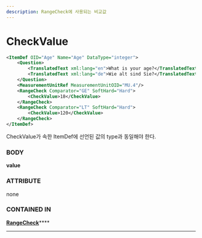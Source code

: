 ```yaml
---
description: RangeCheck에 사용되는 비교값
---
```


# CheckValue

```xml
<ItemDef OID="Age" Name="Age" DataType="integer">
    <Question>
        <TranslatedText xml:lang="en">What is your age?</TranslatedText>
        <TranslatedText xml:lang="de">Wie alt sind Sie?</TranslatedText>
    </Question>
    <MeasurementUnitRef MeasurementUnitOID="MU.4"/>
    <RangeCheck Comparator="GE" SoftHard="Hard">
        <CheckValue>18</CheckValue>
    </RangeCheck>
    <RangeCheck Comparator="LT" SoftHard="Hard">
        <CheckValue>120</CheckValue>
    </RangeCheck>
</ItemDef>
```

CheckValue가 속한 ItemDef에 선언된 값의 type과 동일해야 한다.



### BODY

**value**



### ATTRIBUTE

none



### CONTAINED IN

[**RangeCheck**](./)****

****
